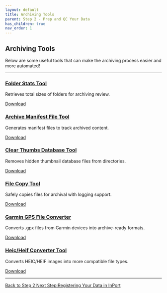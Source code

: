 ```yaml
---
layout: default
title: Archiving Tools
parent: Step 2 - Prep and QC Your Data
has_children: true
nav_order: 1
---
```


## Archiving Tools
Below are some useful tools that can make the archiving process easier and more automated!

---

<div class="card-grid">

  <div class="card">
    <h3><a href="{{ '/docs/Folder-Stats-Tool.html' | relative_url }}">Folder Stats Tool</a></h3>
    <p>Retrieves total sizes of folders for archiving review.</p>
    <p><a href="https://Brighton-Hedger-NOAA.github.io/data-archiving-guide/tools/folderstatstool.exe">Download</a></p>
  </div>

  <div class="card">
    <h3><a href="{{ '/docs/Archive-Manifest-File-Tool.html' | relative_url }}">Archive Manifest File Tool</a></h3>
    <p>Generates manifest files to track archived content.</p>
    <p><a href="https://Brighton-Hedger-NOAA.github.io/data-archiving-guide/tools/archivemanifesttool.exe">Download</a></p>
  </div>

  <div class="card">
    <h3><a href="{{ '/docs/Clear-Thumbs-Database-Tool.html' | relative_url }}">Clear Thumbs Database Tool</a></h3>
    <p>Removes hidden thumbnail database files from directories.</p>
    <p><a href="https://github.com/MichaelAkridge-NOAA/archive-toolbox/tree/main/toolbox/desktop/thumbstool.exe">Download</a></p>
  </div>

  <div class="card">
    <h3><a href="{{ '/docs/File-Copy-Tool.html' | relative_url }}">File Copy Tool</a></h3>
    <p>Safely copies files for archival with logging support.</p>
    <p><a href="https://Brighton-Hedger-NOAA.github.io/data-archiving-guide/tools/filecopytool.exe">Download</a></p>
  </div>

  <div class="card">
    <h3><a href="{{ '/docs/Garmin-GPS-File-Converter.html' | relative_url }}">Garmin GPS File Converter</a></h3>
    <p>Converts .gpx files from Garmin devices into archive-ready formats.</p>
    <p><a href="https://Brighton-Hedger-NOAA.github.io/data-archiving-guide/tools/gpsconvertertool.exe">Download</a></p>
  </div>

  <div class="card">
    <h3><a href="{{ '/docs/Heic-Heif-Converter-Tool.html' | relative_url }}">Heic/Heif Converter Tool</a></h3>
    <p>Converts HEIC/HEIF images into more compatible file types.</p>
    <p><a href="https://Brighton-Hedger-NOAA.github.io/data-archiving-guide/tools/heicconvertertool.exe">Download</a></p>
  </div>

</div>

---
<a href="{{ '/docs/Tools' | relative_url }}" class="btn btn-custom fs-6 mb-4 mb-md-0">
  Back to Step 2
<a href="{{ '/docs/Register-Data-in-InPort' | relative_url }}" class="btn btn-custom fs-6 mb-4 mb-md-0">
  Next Step:Registering Your Data in InPort
